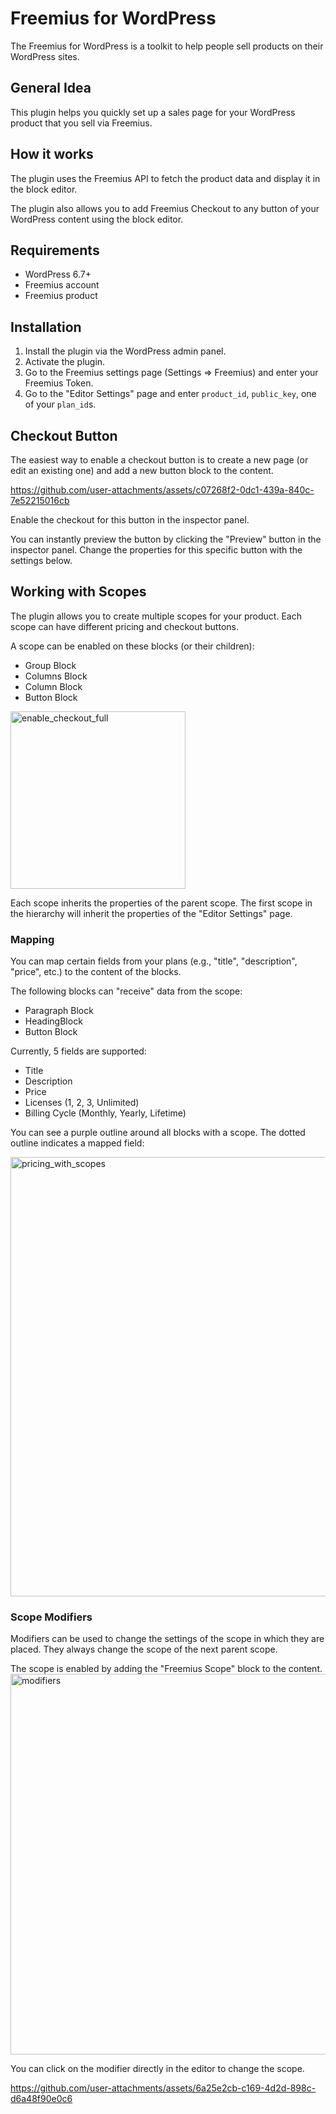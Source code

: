 # Freemius for WordPress

The Freemius for WordPress is a toolkit to help people sell products on their WordPress sites.

## General Idea

This plugin helps you quickly set up a sales page for your WordPress product that you sell via Freemius.

## How it works

The plugin uses the Freemius API to fetch the product data and display it in the block editor.

The plugin also allows you to add Freemius Checkout to any button of your WordPress content using the block editor.

## Requirements

- WordPress 6.7+
- Freemius account
- Freemius product

## Installation

1. Install the plugin via the WordPress admin panel.
2. Activate the plugin.
3. Go to the Freemius settings page (Settings => Freemius) and enter your Freemius Token.
4. Go to the "Editor Settings" page and enter `product_id`, `public_key`, one of your `plan_id`s.

## Checkout Button

The easiest way to enable a checkout button is to create a new page (or edit an existing one) and add a new button block to the content.


https://github.com/user-attachments/assets/c07268f2-0dc1-439a-840c-7e52215016cb


Enable the checkout for this button in the inspector panel.

You can instantly preview the button by clicking the "Preview" button in the inspector panel. Change the properties for this specific button with the settings below.

## Working with Scopes

The plugin allows you to create multiple scopes for your product. Each scope can have different pricing and checkout buttons.

A scope can be enabled on these blocks (or their children):

- Group Block
- Columns Block
- Column Block
- Button Block

<img width="280" height="284" alt="enable_checkout_full" src="https://github.com/user-attachments/assets/52b2e108-f3f2-4fd2-8760-c730a8c48315" />



Each scope inherits the properties of the parent scope. The first scope in the hierarchy will inherit the properties of the "Editor Settings" page.

### Mapping

You can map certain fields from your plans (e.g., "title", "description", "price", etc.) to the content of the blocks.

The following blocks can "receive" data from the scope:

- Paragraph Block
- HeadingBlock
- Button Block

Currently, 5 fields are supported:

- Title
- Description
- Price
- Licenses (1, 2, 3, Unlimited)
- Billing Cycle (Monthly, Yearly, Lifetime)

You can see a purple outline around all blocks with a scope. The dotted outline indicates a mapped field:

<img width="1243" height="703" alt="pricing_with_scopes" src="https://github.com/user-attachments/assets/c84d5c2f-07c0-46df-8ac3-843f2961d493" />

### Scope Modifiers

Modifiers can be used to change the settings of the scope in which they are placed. They always change the scope of the next parent scope.

The scope is enabled by adding the "Freemius Scope" block to the content.
<img width="2439" height="609" alt="modifiers" src="https://github.com/user-attachments/assets/2f9441a1-4fa4-4285-a5e7-8e1f025dfe50" />

You can click on the modifier directly in the editor to change the scope.

https://github.com/user-attachments/assets/6a25e2cb-c169-4d2d-898c-d6a48f90e0c6



